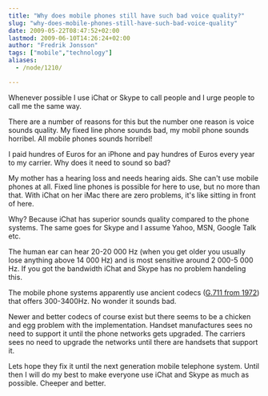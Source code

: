 ```yaml
---
title: "Why does mobile phones still have such bad voice quality?"
slug: "why-does-mobile-phones-still-have-such-bad-voice-quality"
date: 2009-05-22T08:47:52+02:00
lastmod: 2009-06-10T14:26:24+02:00
author: "Fredrik Jonsson"
tags: ["mobile","technology"]
aliases:
  - /node/1210/

---
```




Whenever possible I use iChat or Skype to call people and I urge people to call me the same way.

There are a number of reasons for this but the number one reason is voice sounds quality. My fixed line phone sounds bad, my mobil phone sounds horribel. All mobile phones sounds horribel! 

I paid hundres of Euros for an iPhone and pay hundres of Euros every year to my carrier. Why does it need to sound so bad?

My mother has a hearing loss and needs hearing aids. She can't use mobile phones at all. Fixed line phones is possible for here to use, but no more than that. With iChat on her iMac there are zero problems, it's like sitting in front of here.

Why? Because iChat has superior sounds quality compared to the phone systems. The same goes for Skype and I assume Yahoo, MSN, Google Talk etc.

The human ear can hear 20-20 000 Hz (when you get older you usually lose anything above 14 000 Hz) and is most sensitive around 2 000-5 000 Hz. If you got the bandwidth iChat and Skype has no problem handeling this.

The mobile phone systems apparently use ancient codecs ([G.711 from 1972](http://en.wikipedia.org/wiki/G.711)) that offers 300-3400Hz. No wonder it sounds bad.

Newer and better codecs of course exist but there seems to be a chicken and egg problem with the implementation. Handset manufactures sees no need to support it until the phone networks gets upgraded. The carriers sees no need to upgrade the networks until there are handsets that support it.

Lets hope they fix it until the next generation mobile telephone system. Until then I will do my best to make everyone use iChat and Skype as much as possible. Cheeper and better.

